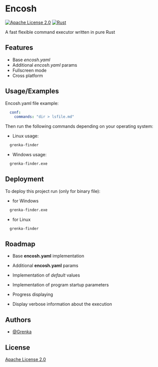 
# Encosh
[![Apache License 2.0](https://img.shields.io/badge/License-Apache_2.0-blue.svg)](https://choosealicense.com/licenses/apache-2.0/)
[![Rust](https://github.com/Grhead/grenka_finder/actions/workflows/rust.yml/badge.svg)](https://github.com/Grhead/grenka_finder/actions/workflows/rust.yml)

A fast flexible command executor written in pure Rust


## Features

- Base _encosh.yaml_
- Additional _encosh.yaml_ params
- Fullscreen mode
- Cross platform


## Usage/Examples

Encosh.yaml file example:
```yaml
  conf:
    commands: "dir > lsfile.md"
```
Then run the following commands depending on your operating system:

- Linux usage:
```bash
  grenka-finder
```
- Windows usage:
```bash
  grenka-finder.exe
```


## Deployment

To deploy this project run (only for binary file):

 - for Windows
```bash
  grenka-finder.exe
```

- for Linux
```bash
  grenka-finder
```


## Roadmap

- Base **encosh.yaml** implementation

- Additional **encosh.yaml** params

- Implementation of _default_ values

- Implementation of program startup parameters

- Progress displaying

- Display verbose information about the execution


## Authors

- [@Grenka](https://www.github.com/GRHead)


## License

[Apache License 2.0](https://choosealicense.com/licenses/apache-2.0/)

